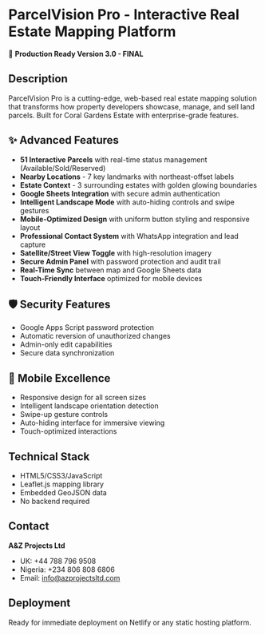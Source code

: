 # ParcelVision Pro - Interactive Real Estate Mapping Platform

🚀 **Production Ready Version 3.0 - FINAL**

## Description
ParcelVision Pro is a cutting-edge, web-based real estate mapping solution that transforms how property developers showcase, manage, and sell land parcels. Built for Coral Gardens Estate with enterprise-grade features.

## ✨ Advanced Features
- **51 Interactive Parcels** with real-time status management (Available/Sold/Reserved)
- **Nearby Locations** - 7 key landmarks with northeast-offset labels
- **Estate Context** - 3 surrounding estates with golden glowing boundaries
- **Google Sheets Integration** with secure admin authentication
- **Intelligent Landscape Mode** with auto-hiding controls and swipe gestures
- **Mobile-Optimized Design** with uniform button styling and responsive layout
- **Professional Contact System** with WhatsApp integration and lead capture
- **Satellite/Street View Toggle** with high-resolution imagery
- **Secure Admin Panel** with password protection and audit trail
- **Real-Time Sync** between map and Google Sheets data
- **Touch-Friendly Interface** optimized for mobile devices

## 🛡️ Security Features
- Google Apps Script password protection
- Automatic reversion of unauthorized changes
- Admin-only edit capabilities
- Secure data synchronization

## 📱 Mobile Excellence
- Responsive design for all screen sizes
- Intelligent landscape orientation detection
- Swipe-up gesture controls
- Auto-hiding interface for immersive viewing
- Touch-optimized interactions

## Technical Stack
- HTML5/CSS3/JavaScript
- Leaflet.js mapping library
- Embedded GeoJSON data
- No backend required

## Contact
**A&Z Projects Ltd**
- UK: +44 788 796 9508
- Nigeria: +234 806 808 6806
- Email: info@azprojectsltd.com

## Deployment
Ready for immediate deployment on Netlify or any static hosting platform.
